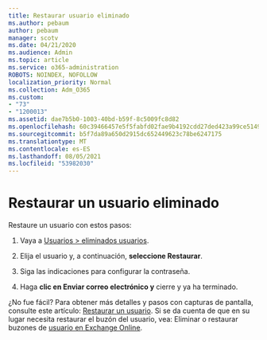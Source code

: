```yaml
---
title: Restaurar usuario eliminado
ms.author: pebaum
author: pebaum
manager: scotv
ms.date: 04/21/2020
ms.audience: Admin
ms.topic: article
ms.service: o365-administration
ROBOTS: NOINDEX, NOFOLLOW
localization_priority: Normal
ms.collection: Adm_O365
ms.custom:
- "73"
- "1200013"
ms.assetid: dae7b5b0-1003-40bd-b59f-8c5009fc8d82
ms.openlocfilehash: 60c39466457e5f5fabfd02fae9b4192cdd27ded423a99ce5149b1c102e138097
ms.sourcegitcommit: b5f7da89a650d2915dc652449623c78be6247175
ms.translationtype: MT
ms.contentlocale: es-ES
ms.lasthandoff: 08/05/2021
ms.locfileid: "53982030"
---
```

# <a name="restore-a-deleted-user"></a>Restaurar un usuario eliminado

Restaure un usuario con estos pasos:
  
1. Vaya a [Usuarios \> eliminados usuarios](https://admin.microsoft.com/adminportal/home#/deletedusers).

2. Elija el usuario y, a continuación, **seleccione Restaurar**.

3. Siga las indicaciones para configurar la contraseña.

4. Haga **clic en Enviar correo electrónico y** cierre y ya ha terminado.

¿No fue fácil? Para obtener más detalles y pasos con capturas de pantalla, consulte este artículo: [Restaurar un usuario](https://docs.microsoft.com/microsoft-365/admin/add-users/restore-user). Si se da cuenta de que en su lugar necesita restaurar el buzón del usuario, vea: Eliminar o restaurar buzones de [usuario en Exchange Online](https://docs.microsoft.com/exchange/recipients-in-exchange-online/delete-or-restore-mailboxes).